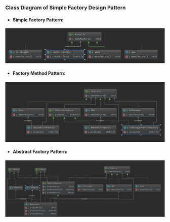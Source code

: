 
###    Class Diagram of Simple Factory Design Pattern

* #### Simple Factory Pattern:

![](../static/images/factory/simple-factory-pattern.png)


* #### Factory Method Pattern:

![](../static/images/factory/factory-method-pattern.png)

* #### Abstract Factory Pattern:

![](../static/images/factory/abstract-factory-pattern.png)